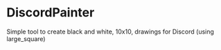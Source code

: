 # DiscordPainter
Simple tool to create black and white, 10x10, drawings for Discord (using large_square)
